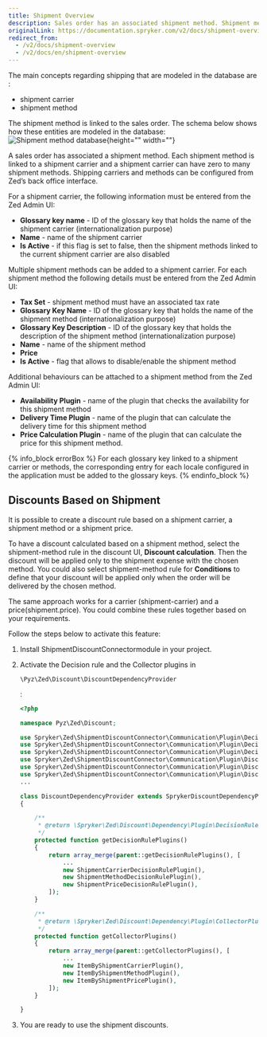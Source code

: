 ```yaml
---
title: Shipment Overview
description: Sales order has an associated shipment method. Shipment method is linked to a shipment carrier. Shipment carrier can have zero to many shipment methods.
originalLink: https://documentation.spryker.com/v2/docs/shipment-overview
redirect_from:
  - /v2/docs/shipment-overview
  - /v2/docs/en/shipment-overview
---
```


The main concepts regarding shipping that are modeled in the database are :

* shipment carrier
* shipment method

The shipment method is linked to the sales order. The schema below shows how these entities are modeled in the database:
![Shipment method database](https://spryker.s3.eu-central-1.amazonaws.com/docs/Features/Shipment/Shipment+Overview/shipment_method_database.png){height="" width=""}

A sales order has associated a shipment method. Each shipment method is linked to a shipment carrier and a shipment carrier can have zero to many shipment methods. Shipping carriers and methods can be configured from Zed’s back office interface.

For a shipment carrier, the following information must be entered from the Zed Admin UI:

* **Glossary key name** - ID of the glossary key that holds the name of the shipment carrier (internationalization purpose)
* **Name** - name of the shipment carrier
* **Is Active** - if this flag is set to false, then the shipment methods linked to the current shipment carrier are also disabled

Multiple shipment methods can be added to a shipment carrier. For each shipment method the following details must be entered from the Zed Admin UI:

* **Tax Set** - shipment method must have an associated tax rate
* **Glossary Key Name** - ID of the glossary key that holds the name of the shipment method (internationalization purpose)
* **Glossary Key Description** - ID of the glossary key that holds the description of the shipment method (internationalization purpose)
* **Name** - name of the shipment method
* **Price**
* **Is Active** - flag that allows to disable/enable the shipment method

Additional behaviours can be attached to a shipment method from the Zed Admin UI:

* **Availability Plugin** - name of the plugin that checks the availability for this shipment method
* **Delivery Time Plugin** - name of the plugin that can calculate the delivery time for this shipment method
* **Price Calculation Plugin** - name of the plugin that can calculate the price for this shipment method.

{% info_block errorBox %}
For each glossary key linked to a shipment carrier or methods, the corresponding entry for each locale configured in the application must be added to the glossary keys.
{% endinfo_block %}

## Discounts Based on Shipment

It is possible to create a discount rule based on a shipment carrier, a shipment method or a shipment price.

To have a discount calculated based on a shipment method, select the shipment-method rule in the discount UI, **Discount calculation**. Then the discount will be applied only to the shipment expense with the chosen method. You could also select shipment-method rule for **Conditions** to define that your discount will be applied only when the order will be delivered by the chosen method.

The same approach works for a carrier (shipment-carrier) and a price(shipment.price). You could combine these rules together based on your requirements.

Follow the steps below to activate this feature:

1. Install ShipmentDiscountConnectormodule in your project.

2. Activate the Decision rule and the Collector plugins in

    

   ```
   \Pyz\Zed\Discount\DiscountDependencyProvider
   ```

   :

   ```php
   <?php
   
   namespace Pyz\Zed\Discount;
   
   use Spryker\Zed\ShipmentDiscountConnector\Communication\Plugin\DecisionRule\ShipmentCarrierDecisionRulePlugin;
   use Spryker\Zed\ShipmentDiscountConnector\Communication\Plugin\DecisionRule\ShipmentMethodDecisionRulePlugin;
   use Spryker\Zed\ShipmentDiscountConnector\Communication\Plugin\DecisionRule\ShipmentPriceDecisionRulePlugin;
   use Spryker\Zed\ShipmentDiscountConnector\Communication\Plugin\DiscountCollector\ItemByShipmentCarrierPlugin;
   use Spryker\Zed\ShipmentDiscountConnector\Communication\Plugin\DiscountCollector\ItemByShipmentMethodPlugin;
   use Spryker\Zed\ShipmentDiscountConnector\Communication\Plugin\DiscountCollector\ItemByShipmentPricePlugin;
   ...
   
   class DiscountDependencyProvider extends SprykerDiscountDependencyProvider
   {
   
       /**
        * @return \Spryker\Zed\Discount\Dependency\Plugin\DecisionRulePluginInterface[]
        */
       protected function getDecisionRulePlugins()
       {
           return array_merge(parent::getDecisionRulePlugins(), [
               ...
               new ShipmentCarrierDecisionRulePlugin(),
               new ShipmentMethodDecisionRulePlugin(),
               new ShipmentPriceDecisionRulePlugin(),
           ]);
       }
   
       /**
        * @return \Spryker\Zed\Discount\Dependency\Plugin\CollectorPluginInterface[]
        */
       protected function getCollectorPlugins()
       {
           return array_merge(parent::getCollectorPlugins(), [
               ...
               new ItemByShipmentCarrierPlugin(),
               new ItemByShipmentMethodPlugin(),
               new ItemByShipmentPricePlugin(),
           ]);
       }
   
   }
   ```

3. You are ready to use the shipment discounts.

<!-- Last review date: Oct 27, 2017-- by Karoly Gerner -->
